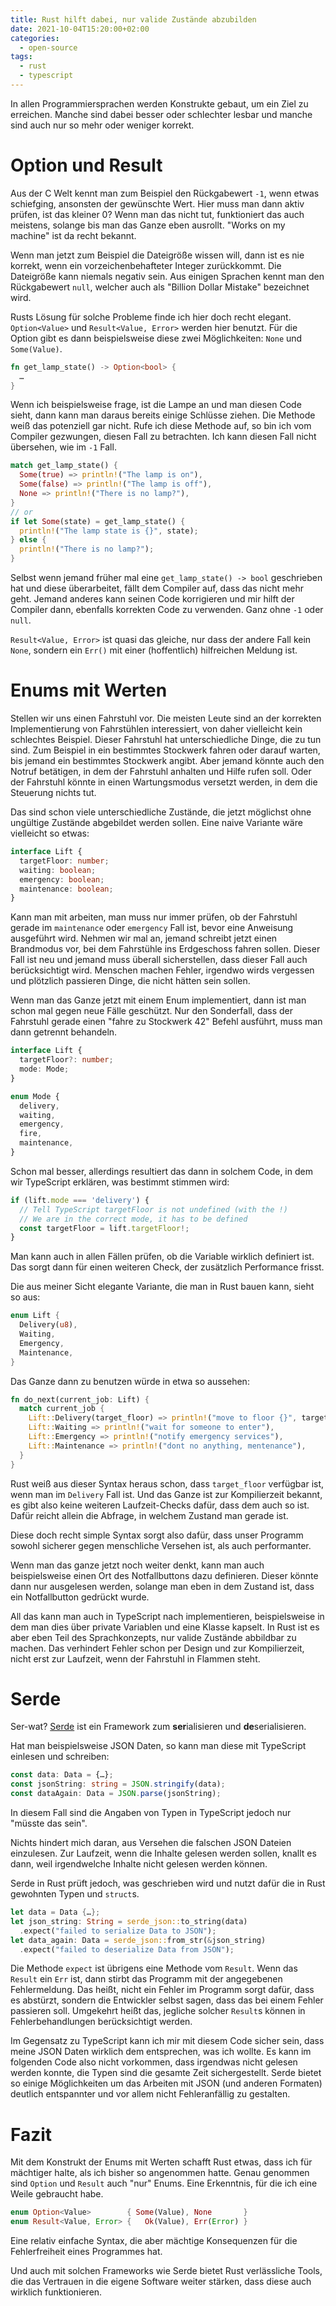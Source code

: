 ```yaml
---
title: Rust hilft dabei, nur valide Zustände abzubilden
date: 2021-10-04T15:20:00+02:00
categories:
  - open-source
tags:
  - rust
  - typescript
---
```

In allen Programmiersprachen werden Konstrukte gebaut, um ein Ziel zu erreichen.
Manche sind dabei besser oder schlechter lesbar und manche sind auch nur so mehr oder weniger korrekt.

<!--more-->

# Option und Result

Aus der C Welt kennt man zum Beispiel den Rückgabewert `-1`, wenn etwas schiefging, ansonsten der gewünschte Wert.
Hier muss man dann aktiv prüfen, ist das kleiner 0?
Wenn man das nicht tut, funktioniert das auch meistens, solange bis man das Ganze eben ausrollt.
"Works on my machine" ist da recht bekannt.

Wenn man jetzt zum Beispiel die Dateigröße wissen will, dann ist es nie korrekt, wenn ein vorzeichenbehafteter Integer zurückkommt.
Die Dateigröße kann niemals negativ sein.
Aus einigen Sprachen kennt man den Rückgabewert `null`, welcher auch als "Billion Dollar Mistake" bezeichnet wird.

Rusts Lösung für solche Probleme finde ich hier doch recht elegant.
`Option<Value>` und `Result<Value, Error>` werden hier benutzt.
Für die Option gibt es dann beispielsweise diese zwei Möglichkeiten: `None` und `Some(Value)`.

```rust
fn get_lamp_state() -> Option<bool> {
  …
}
```

Wenn ich beispielsweise frage, ist die Lampe an und man diesen Code sieht, dann kann man daraus bereits einige Schlüsse ziehen.
Die Methode weiß das potenziell gar nicht.
Rufe ich diese Methode auf, so bin ich vom Compiler gezwungen, diesen Fall zu betrachten.
Ich kann diesen Fall nicht übersehen, wie im `-1` Fall.

```rust
match get_lamp_state() {
  Some(true) => println!("The lamp is on"),
  Some(false) => println!("The lamp is off"),
  None => println!("There is no lamp?"),
}
// or
if let Some(state) = get_lamp_state() {
  println!("The lamp state is {}", state);
} else {
  println!("There is no lamp?");
}
```

Selbst wenn jemand früher mal eine `get_lamp_state() -> bool` geschrieben hat und diese überarbeitet, fällt dem Compiler auf, dass das nicht mehr geht.
Jemand anderes kann seinen Code korrigieren und mir hilft der Compiler dann, ebenfalls korrekten Code zu verwenden.
Ganz ohne `-1` oder `null`.

`Result<Value, Error>` ist quasi das gleiche, nur dass der andere Fall kein `None`, sondern ein `Err()` mit einer (hoffentlich) hilfreichen Meldung ist.

# Enums mit Werten

Stellen wir uns einen Fahrstuhl vor.
Die meisten Leute sind an der korrekten Implementierung von Fahrstühlen interessiert, von daher vielleicht kein schlechtes Beispiel.
Dieser Fahrstuhl hat unterschiedliche Dinge, die zu tun sind.
Zum Beispiel in ein bestimmtes Stockwerk fahren oder darauf warten, bis jemand ein bestimmtes Stockwerk angibt.
Aber jemand könnte auch den Notruf betätigen, in dem der Fahrstuhl anhalten und Hilfe rufen soll.
Oder der Fahrstuhl könnte in einen Wartungsmodus versetzt werden, in dem die Steuerung nichts tut.

Das sind schon viele unterschiedliche Zustände, die jetzt möglichst ohne ungültige Zustände abgebildet werden sollen.
Eine naive Variante wäre vielleicht so etwas:

```typescript
interface Lift {
  targetFloor: number;
  waiting: boolean;
  emergency: boolean;
  maintenance: boolean;
}
```

Kann man mit arbeiten, man muss nur immer prüfen, ob der Fahrstuhl gerade im `maintenance` oder `emergency` Fall ist, bevor eine Anweisung ausgeführt wird.
Nehmen wir mal an, jemand schreibt jetzt einen Brandmodus vor, bei dem Fahrstühle ins Erdgeschoss fahren sollen.
Dieser Fall ist neu und jemand muss überall sicherstellen, dass dieser Fall auch berücksichtigt wird.
Menschen machen Fehler, irgendwo wirds vergessen und plötzlich passieren Dinge, die nicht hätten sein sollen.

Wenn man das Ganze jetzt mit einem Enum implementiert, dann ist man schon mal gegen neue Fälle geschützt.
Nur den Sonderfall, dass der Fahrstuhl gerade einen "fahre zu Stockwerk 42" Befehl ausführt, muss man dann getrennt behandeln.

```typescript
interface Lift {
  targetFloor?: number;
  mode: Mode;
}

enum Mode {
  delivery,
  waiting,
  emergency,
  fire,
  maintenance,
}
```

Schon mal besser, allerdings resultiert das dann in solchem Code, in dem wir TypeScript erklären, was bestimmt stimmen wird:

```typescript
if (lift.mode === 'delivery') {
  // Tell TypeScript targetFloor is not undefined (with the !)
  // We are in the correct mode, it has to be defined
  const targetFloor = lift.targetFloor!;
}
```

Man kann auch in allen Fällen prüfen, ob die Variable wirklich definiert ist.
Das sorgt dann für einen weiteren Check, der zusätzlich Performance frisst.

Die aus meiner Sicht elegante Variante, die man in Rust bauen kann, sieht so aus:

```rust
enum Lift {
  Delivery(u8),
  Waiting,
  Emergency,
  Maintenance,
}
```

Das Ganze dann zu benutzen würde in etwa so aussehen:

```rust
fn do_next(current_job: Lift) {
  match current_job {
    Lift::Delivery(target_floor) => println!("move to floor {}", target_floor),
    Lift::Waiting => println!("wait for someone to enter"),
    Lift::Emergency => println!("notify emergency services"),
    Lift::Maintenance => println!("dont no anything, mentenance"),
  }
}
```

Rust weiß aus dieser Syntax heraus schon, dass `target_floor` verfügbar ist, wenn man im `Delivery` Fall ist.
Und das Ganze ist zur Kompilierzeit bekannt, es gibt also keine weiteren Laufzeit-Checks dafür, dass dem auch so ist.
Dafür reicht allein die Abfrage, in welchem Zustand man gerade ist.

Diese doch recht simple Syntax sorgt also dafür, dass unser Programm sowohl sicherer gegen menschliche Versehen ist, als auch performanter.

Wenn man das ganze jetzt noch weiter denkt, kann man auch beispielsweise einen Ort des Notfallbuttons dazu definieren.
Dieser könnte dann nur ausgelesen werden, solange man eben in dem Zustand ist, dass ein Notfallbutton gedrückt wurde.

All das kann man auch in TypeScript nach implementieren, beispielsweise in dem man dies über private Variablen und eine Klasse kapselt.
In Rust ist es aber eben Teil des Sprachkonzepts, nur valide Zustände abbildbar zu machen.
Das verhindert Fehler schon per Design und zur Kompilierzeit, nicht erst zur Laufzeit, wenn der Fahrstuhl in Flammen steht.

# Serde

Ser-wat? [Serde](https://serde.rs/) ist ein Framework zum **ser**ialisieren und **de**serialisieren.

Hat man beispielsweise JSON Daten, so kann man diese mit TypeScript einlesen und schreiben:

```typescript
const data: Data = {…};
const jsonString: string = JSON.stringify(data);
const dataAgain: Data = JSON.parse(jsonString);
```

In diesem Fall sind die Angaben von Typen in TypeScript jedoch nur "müsste das sein".

Nichts hindert mich daran, aus Versehen die falschen JSON Dateien einzulesen.
Zur Laufzeit, wenn die Inhalte gelesen werden sollen, knallt es dann, weil irgendwelche Inhalte nicht gelesen werden können.

Serde in Rust prüft jedoch, was geschrieben wird und nutzt dafür die in Rust gewohnten Typen und `struct`s.

```rust
let data = Data {…};
let json_string: String = serde_json::to_string(data)
  .expect("failed to serialize Data to JSON");
let data_again: Data = serde_json::from_str(&json_string)
  .expect("failed to deserialize Data from JSON");
```

Die Methode `expect` ist übrigens eine Methode vom `Result`.
Wenn das `Result` ein `Err` ist, dann stirbt das Programm mit der angegebenen Fehlermeldung.
Das heißt, nicht ein Fehler im Programm sorgt dafür, dass es abstürzt, sondern die Entwickler selbst sagen, dass das bei einem Fehler passieren soll.
Umgekehrt heißt das, jegliche solcher `Result`s können in Fehlerbehandlungen berücksichtigt werden.

Im Gegensatz zu TypeScript kann ich mir mit diesem Code sicher sein, dass meine JSON Daten wirklich dem entsprechen, was ich wollte.
Es kann im folgenden Code also nicht vorkommen, dass irgendwas nicht gelesen werden konnte, die Typen sind die gesamte Zeit sichergestellt.
Serde bietet so einige Möglichkeiten um das Arbeiten mit JSON (und anderen Formaten) deutlich entspannter und vor allem nicht Fehleranfällig zu gestalten.

# Fazit

Mit dem Konstrukt der Enums mit Werten schafft Rust etwas, dass ich für mächtiger halte, als ich bisher so angenommen hatte.
Genau genommen sind `Option` und `Result` auch "nur" Enums.
Eine Erkenntnis, für die ich eine Weile gebraucht habe.

```rust
enum Option<Value>        { Some(Value), None       }
enum Result<Value, Error> {   Ok(Value), Err(Error) }
```

Eine relativ einfache Syntax, die aber mächtige Konsequenzen für die Fehlerfreiheit eines Programmes hat.

Und auch mit solchen Frameworks wie Serde bietet Rust verlässliche Tools, die das Vertrauen in die eigene Software weiter stärken, dass diese auch wirklich funktionieren.
